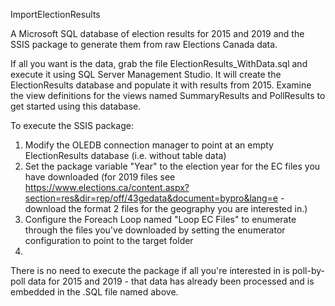 ImportElectionResults

A Microsoft SQL database of election results for 2015 and 2019 and the SSIS package to generate them from raw Elections Canada data.

If all you want is the data, grab the file ElectionResults_WithData.sql and execute it using SQL Server Management Studio. It will create the ElectionResults database and populate it with results from 2015. Examine the view definitions for the views named SummaryResults and PollResults to get started using this database.

To execute the SSIS package:

1. Modify the OLEDB connection manager to point at an empty ElectionResults database (i.e. without table data)
2. Set the package variable "Year" to the election year for the EC files you have downloaded (for 2019 files see https://www.elections.ca/content.aspx?section=res&dir=rep/off/43gedata&document=bypro&lang=e - download the format 2 files for the geography you are interested in.)
3. Configure the Foreach Loop named "Loop EC Files" to enumerate through the files you've downloaded by setting the enumerator configuration to point to the target folder
4. 

There is no need to execute the package if all you're interested in is poll-by-poll data for 2015 and 2019 - that data has already been processed and is embedded in the .SQL file named above.